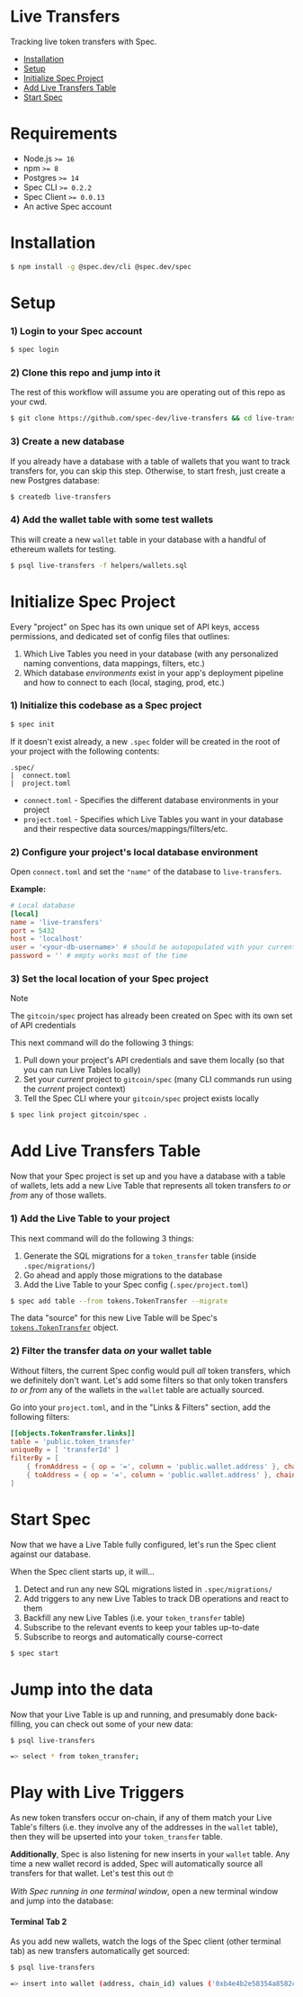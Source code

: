 # Live Transfers

Tracking live token transfers with Spec.

* [Installation](#installation)
* [Setup](#setup)
* [Initialize Spec Project](#initialize-spec-project)
* [Add Live Transfers Table](#add-live-transfers-table)
* [Start Spec](#start-spec)

# Requirements

* Node.js `>= 16`
* npm `>= 8`
* Postgres `>= 14`
* Spec CLI `>= 0.2.2`
* Spec Client `>= 0.0.13`
* An active Spec account

# Installation

```bash
$ npm install -g @spec.dev/cli @spec.dev/spec
```

# Setup 

### 1) Login to your Spec account

```bash
$ spec login
```

### 2) Clone this repo and jump into it

The rest of this workflow will assume you are operating out of this repo as your cwd.

```bash
$ git clone https://github.com/spec-dev/live-transfers && cd live-transfers
```

### 3) Create a new database

If you already have a database with a table of wallets that you want to track transfers for, you can skip this step. Otherwise, to start fresh, just create a new Postgres database:

```bash
$ createdb live-transfers
```

### 4) Add the wallet table with some test wallets

This will create a new `wallet` table in your database with a handful of ethereum wallets for testing.

```bash
$ psql live-transfers -f helpers/wallets.sql
```

# Initialize Spec Project

Every "project" on Spec has its own unique set of API keys, access permissions, and dedicated set of config files that outlines:

1. Which Live Tables you need in your database (with any personalized naming conventions, data mappings, filters, etc.)
2. Which database _environments_ exist in your app's deployment pipeline and how to connect to each (local, staging, prod, etc.)

### 1) Initialize this codebase as a Spec project

```bash
$ spec init
```

If it doesn't exist already, a new `.spec` folder will be created in the root of your project with the following contents:

```
.spec/
|  connect.toml
|  project.toml
```

* `connect.toml` - Specifies the different database environments in your project
* `project.toml` - Specifies which Live Tables you want in your database and their respective data sources/mappings/filters/etc.

### 2) Configure your project's local database environment

Open `connect.toml` and set the `"name"` of the database to `live-transfers`.

**Example:**<br>
```toml
# Local database
[local]
name = 'live-transfers'
port = 5432
host = 'localhost'
user = '<your-db-username>' # should be autopopulated with your current db user
password = '' # empty works most of the time
```

### 3) Set the local location of your Spec project

> [!NOTE]
> The `gitcoin/spec` project has already been created on Spec with its own set of API credentials 

This next command will do the following 3 things:

1. Pull down your project's API credentials and save them locally (so that you can run Live Tables locally)
2. Set your _current_ project to `gitcoin/spec` (many CLI commands run using the _current_ project context)
3. Tell the Spec CLI where your `gitcoin/spec` project exists locally

```bash
$ spec link project gitcoin/spec .
```

# Add Live Transfers Table

Now that your Spec project is set up and you have a database with a table of wallets, lets add a new Live Table that represents all token transfers _to or from_ any of those wallets.

### 1) Add the Live Table to your project

This next command will do the following 3 things:

1. Generate the SQL migrations for a `token_transfer` table (inside `.spec/migrations/`)
2. Go ahead and apply those migrations to the database
3. Add the Live Table to your Spec config (`.spec/project.toml`) 

```bash
$ spec add table --from tokens.TokenTransfer --migrate
```

The data "source" for this new Live Table will be Spec's [`tokens.TokenTransfer`](https://spec.dev/tokens/live-object/94aada66-70f5-4785-85b7-88d23b53812d) object. 

### 2) Filter the transfer data _on_ your wallet table

Without filters, the current Spec config would pull _all_ token transfers, which we definitely don't want. Let's add some filters so that only token transfers _to or from_ any of the wallets in the `wallet` table are actually sourced.

Go into your `project.toml`, and in the "Links & Filters" section, add the following filters:

```toml
[[objects.TokenTransfer.links]]
table = 'public.token_transfer'
uniqueBy = [ 'transferId' ]
filterBy = [
	{ fromAddress = { op = '=', column = 'public.wallet.address' }, chainId = { op = '=', column = 'public.wallet.chain_id' } },
	{ toAddress = { op = '=', column = 'public.wallet.address' }, chainId = { op = '=', column = 'public.wallet.chain_id' } },
]
```

# Start Spec

Now that we have a Live Table fully configured, let's run the Spec client against our database.

When the Spec client starts up, it will...

1. Detect and run any new SQL migrations listed in `.spec/migrations/`
2. Add triggers to any new Live Tables to track DB operations and react to them
3. Backfill any new Live Tables (i.e. your `token_transfer` table)
4. Subscribe to the relevant events to keep your tables up-to-date
5. Subscribe to reorgs and automatically course-correct

```bash
$ spec start
```

# Jump into the data

Now that your Live Table is up and running, and presumably done back-filling, you can check out some of your new data:

```bash
$ psql live-transfers

=> select * from token_transfer;
``` 

# Play with Live Triggers

As new token transfers occur on-chain, if any of them match your Live Table's filters (i.e. they involve any of the addresses in the `wallet` table), then they will be upserted into your `token_transfer` table.

**Additionally**, Spec is also listening for new inserts in your `wallet` table. Any time a new wallet record is added, Spec will automatically source all transfers for that wallet. Let's test this out 🤓

_With Spec running in one terminal window_, open a new terminal window and jump into the database:

#### Terminal Tab 2

As you add new wallets, watch the logs of the Spec client (other terminal tab) as new transfers automatically get sourced:

```bash
$ psql live-transfers

=> insert into wallet (address, chain_id) values ('0xb4e4b2e58354a8582c7edf81c5725d49774e213a', '1');
```